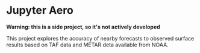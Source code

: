 # Jupyter Aero

**Warning: this is a side project, so it's not actively developed**

This project explores the accuracy of nearby forecasts to observed surface results based on TAF data and METAR deta available from NOAA.
